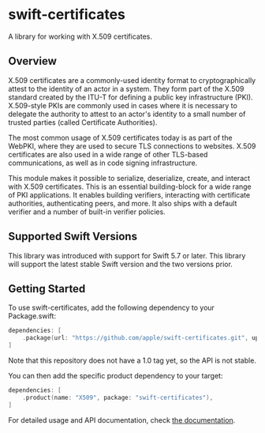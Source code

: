 # swift-certificates

A library for working with X.509 certificates.

## Overview

X.509 certificates are a commonly-used identity format to cryptographically
attest to the identity of an actor in a system. They form part of the X.509
standard created by the ITU-T for defining a public key infrastructure (PKI).
X.509-style PKIs are commonly used in cases where it is necessary to delegate
the authority to attest to an actor's identity to a small number of trusted
parties (called Certificate Authorities).

The most common usage of X.509 certificates today is as part of the WebPKI,
where they are used to secure TLS connections to websites. X.509 certificates
are also used in a wide range of other TLS-based communications, as well as
in code signing infrastructure.

This module makes it possible to serialize, deserialize, create, and interact
with X.509 certificates. This is an essential building-block for a wide range
of PKI applications. It enables building verifiers, interacting with
certificate authorities, authenticating peers, and more. It also ships with
a default verifier and a number of built-in verifier policies.

## Supported Swift Versions

This library was introduced with support for Swift 5.7 or later. This library will
support the latest stable Swift version and the two versions prior.

## Getting Started

To use swift-certificates, add the following dependency to your Package.swift:

```swift
dependencies: [
    .package(url: "https://github.com/apple/swift-certificates.git", upToNextMinor(from: "0.1.0"))
]
```

Note that this repository does not have a 1.0 tag yet, so the API is not stable.

You can then add the specific product dependency to your target:

```swift
dependencies: [
    .product(name: "X509", package: "swift-certificates"),
]
```

For detailed usage and API documentation, check [the documentation](https://swiftpackageindex.com/apple/swift-certificates/main/documentation/x509).

